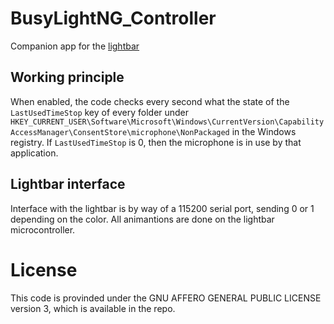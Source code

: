 # BusyLightNG_Controller
Companion app for the [lightbar](https://git.pinciroli.xyz/fabio.pinciroli/BusyLightNG_Device)

## Working principle
When enabled, the code checks every second what the state of the `LastUsedTimeStop` key of every folder under `HKEY_CURRENT_USER\Software\Microsoft\Windows\CurrentVersion\CapabilityAccessManager\ConsentStore\microphone\NonPackaged` in the Windows registry.
If `LastUsedTimeStop` is 0, then the microphone is in use by that application.

## Lightbar interface
Interface with the lightbar is by way of a 115200 serial port, sending 0 or 1 depending on the color.
All animantions are done on the lightbar microcontroller.

# License
This code is provinded under the GNU AFFERO GENERAL PUBLIC LICENSE version 3, which is available in the repo.